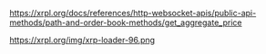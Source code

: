 https://xrpl.org/docs/references/http-websocket-apis/public-api-methods/path-and-order-book-methods/get_aggregate_price

https://xrpl.org/img/xrp-loader-96.png